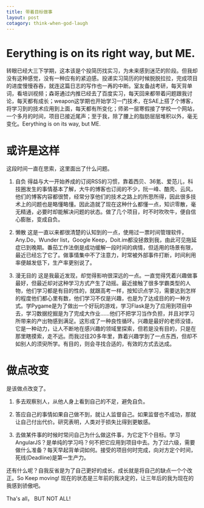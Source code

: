 ```yaml
---
title: 带着目标做事
layout: post
cotagory: think-when-god-laugh
---
```


# Eerything is on its right way, but ME.

转眼已经大三下学期，这本该是个投简历找实习，为未来感到迷茫的阶段。但我却没有这种感觉，没有一种应有的紧迫感。投递实习简历的时候脱脱拉拉，完成项目的进度慢慢吞吞，就连这篇日志的写作也一再的中断。室友备战考研，每天背单词，看培训视频；森哥通过内推已经去了百度实习，每天回来都带着问题跟我讨论，每天都有成长；weapon这学期也开始学习一门技术，在SAE上搭了个博客，将学习到的技术应用到上面，每天都有所变化；师弟一层寒假接了学校一个网站，一个多月的时间，项目已接近尾声；至于我，除了腰上的脂肪层层堆积以外，毫无变化。Eerything is on its way, but ME.

# 或许是这样

这段时间一直在思索，这里面出了什么问题。

1. 自负
得益与大一开始养成的订阅RSS的习惯，靠着西贝、36氪、爱范儿，科技圈发生的事情基本了解，大牛的博客也订阅的不少，阮一峰、酷壳、云风，他们的博客内容都很赞，经常分享他们的技术之路上的所思所得，因此很多技术上的问题也是略懂略懂。因此造就了现在这种什么都懂一点，知识零散，毫无精通，必要时却能解决问题的状态。做了几个项目，时不时吹吹牛，便自信心膨胀，变成自负。

1. 懒散
这是一直以来都很清楚的认知到的一点，使用过一票时间管理软件，Any.Do，Wunder list，Google Keep，Doit.im都没拯救到我，由此可见拖延症已到晚期。番茄工作法倒是成功缓解一段时间的病情，但适用的场景有限，最近已经忘了它了。做事情集中不了注意力，时常被外部事件打断，时间利用率便越发低下，生产率更别说了。

1. 漫无目的
这是我最近发现，却觉得影响很深远的一点。一直觉得凭着兴趣做事最好，但最近却对这种学习方式产生了动摇。最近接触了很多学霸类型的人物，他们学习都是有目的性的，就跟高考一样，按知识点学习，需要达到怎样的程度他们都心里有数，他们学习不仅是兴趣，也是为了达成目的的一种方式。学Pygame是为了做出一个好玩的游戏，学习Flask是为了应用到项目中去，学习数据挖掘是为了完成大作业……他们不把学习当作负担，并且对学习所带来的产出物感到满足。这形成了一种良性循环。兴趣是最好的老师没错，它是一种动力，让人不断地在感兴趣的领域里探索，但若是没有目的，只是在那里瞎摸索，走不远。而我过往20多年里，靠着兴趣学到了一点东西，但却不如别人的须臾所学。有目的，则会寻找合适的，有效的方式去达成。

# 做点改变

是该做点改变了。

1. 多去观察别人，从他人身上看到自己的不足，避免自负。

1. 答应自己的事情如果自己做不到，就让人监督自己。如果监督也不成功，那就让自己付出代价。研究表明，人类对于损失比得到更敏感。

1. 去做某件事的时候时常问自己为什么做这件事，为它定下个目标。学习AngularJS？是单纯的学习吗？何不把它应用到项目中去。为了过六级，需要做什么准备？每天早起背单词如何。接受的项目何时完成，向对方定个时间，死线(Deadline)是第一生产力。

还有什么呢？自我反省是为了自己更好的成长，成长就是将自己的缺点一个个改正。So Keep moving! 现在的状态是三年前的我决定的，让三年后的我为现在的我感到骄傲吧。

Tha's all， BUT NOT ALL!